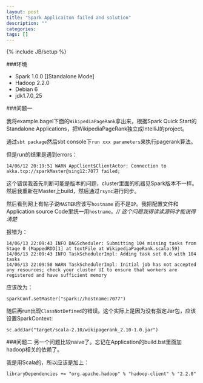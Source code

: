 ```yaml
---
layout: post
title: "Spark Applicaiton failed and solution"
description: ""
categories: 
tags: []
---
```

{% include JB/setup %}

###环境

* Spark 1.0.0 []Standalone Mode]
* Hadoop 2.2.0
* Debian 6
* jdk1.7.0_25


###问题一

我将example.bagel下面的`WikipediaPageRank`拿出来，根据Spark Quick Start的Standalone Applications，把WikipediaPageRank独立成IntelliJ的project。

通过`sbt package`然后sbt console下`run xxx parameters`来执行pagerank算法。

但是run的结果是遇到errors：

	14/06/12 20:19:51 WARN AppClient$ClientActor: Connection to akka.tcp://sparkMaster@sing12:7077 failed;
	
这个错误我首先判断可能是版本的问题，cluster里面的机器见Spark版本不一样。然后我重新在Master上build，然后通过`rsync`进行同步。

然后看到网上有帖子说`MASTER`应该写`hostname` 而不是`IP`。我把配置文件和Application source Code里统一用`hostname`。_// 这个问题我得读读源码才能说得清楚_

报错为：
	
	14/06/13 22:09:43 INFO DAGScheduler: Submitting 104 missing tasks from Stage 0 (MappedRDD[1] at textFile at WikipediaPageRank.scala:59)
	14/06/13 22:09:43 INFO TaskSchedulerImpl: Adding task set 0.0 with 104 tasks
	14/06/13 22:09:58 WARN TaskSchedulerImpl: Initial job has not accepted any resources; check your cluster UI to ensure that workers are registered and have sufficient memory
	
应该改为：

	sparkConf.setMaster("spark://hostname:7077")


随后再run出现`ClassNotDefined`的错误。这个实际上是因为没有指定Jar包，应该设置SparkContext:

	sc.addJar("target/scala-2.10/wikipagerank_2.10-1.0.jar")


###问题二
另一个问题比较naive了。忘记在Application的build.bst里面加hadoop相关的依赖了。

我是用Scala的，所以应该是加上：

	libraryDependencies += "org.apache.hadoop" % "hadoop-client" % "2.2.0"
